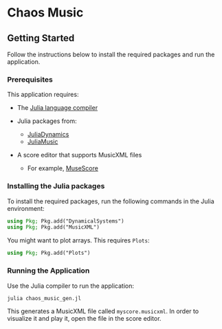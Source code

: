 # Chaos Music

## Getting Started

Follow the instructions below to install the required packages and run the
application.

### Prerequisites

This application requires:

- The [Julia language compiler](https://julialang.org/)

- Julia packages from:

    - [JuliaDynamics](https://github.com/JuliaDynamics/)
    - [JuliaMusic](https://github.com/JuliaMusic)

- A score editor that supports MusicXML files

    - For example, [MuseScore](https://musescore.org)

### Installing the Julia packages

To install the required packages, run the following commands in the Julia
environment:

```julia
using Pkg; Pkg.add("DynamicalSystems")
using Pkg; Pkg.add("MusicXML")
```

You might want to plot arrays. This requires `Plots`:

```julia
using Pkg; Pkg.add("Plots")
```

### Running the Application

Use the Julia compiler to run the application:

```
julia chaos_music_gen.jl
```

This generates a MusicXML file called `myscore.musicxml`. In order to
visualize it and play it, open the file in the score editor.
